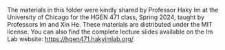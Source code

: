 The materials in this folder were kindly shared by Professor Haky Im at the University of Chicago for the HGEN 471 class, Spring 2024, taught by Professors Im and Xin He.
These materials are distributed under the MIT license.
You can also find the complete lecture slides available on the Im Lab website: https://hgen471.hakyimlab.org/
